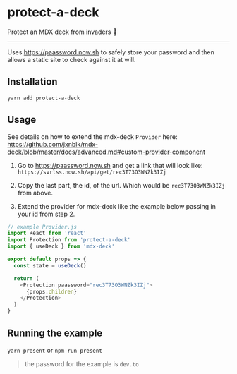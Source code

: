 # protect-a-deck

Protect an MDX deck from invaders 👾

---

Uses https://paassword.now.sh to safely store your password and then allows a static site to check against it at will.

## Installation

`yarn add protect-a-deck`

## Usage

See details on how to extend the mdx-deck `Provider` here: https://github.com/jxnblk/mdx-deck/blob/master/docs/advanced.md#custom-provider-component

1. Go to https://paassword.now.sh and get a link that will look like: `https://svrlss.now.sh/api/get/rec3T73O3WNZk3IZj`

2. Copy the last part, the id, of the url. Which would be `rec3T73O3WNZk3IZj` from above.

3. Extend the provider for mdx-deck like the example below passing in your id from step 2.

```JavaScript
// example Provider.js
import React from 'react'
import Protection from 'protect-a-deck'
import { useDeck } from 'mdx-deck'

export default props => {
  const state = useDeck()

  return (
    <Protection paassword="rec3T73O3WNZk3IZj">
      {props.children}
    </Protection>
  )
}
```

## Running the example

`yarn present` or `npm run present`

> the password for the example is `dev.to`
